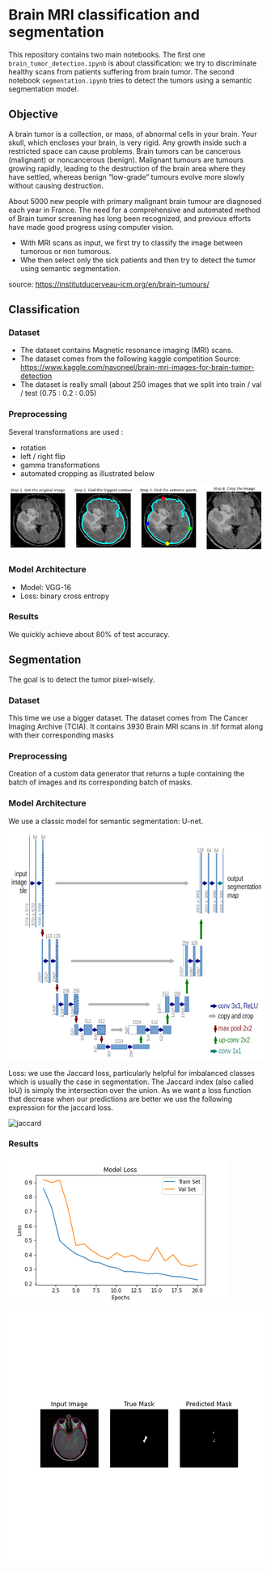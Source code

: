 # Brain MRI classification and segmentation

This repository contains two main notebooks. The first one `brain_tumor_detection.ipynb` is about classification: we try to discriminate healthy scans from patients suffering from brain tumor. The second notebook `segmentation.ipynb` tries to detect the tumors using a semantic segmentation model.

## Objective

A brain tumor is a collection, or mass, of abnormal cells in your brain. Your skull, which encloses your brain, is very rigid. Any growth inside such a restricted space can cause problems. Brain tumors can be cancerous (malignant) or noncancerous (benign). Malignant tumours are tumours growing rapidly, leading to the destruction of the brain area where they have settled, whereas benign “low-grade” tumours evolve more slowly without causing destruction.

About 5000 new people with primary malignant brain tumour are diagnosed each year in France. The need for a comprehensive and automated method of Brain tumor screening has long been recognized, and previous efforts have made good progress using computer vision.

- With MRI scans as input, we first try to classify the image between tumorous or non tumorous.
- Whe then select only the sick patients and then try to detect the tumor using semantic segmentation. 

source: https://institutducerveau-icm.org/en/brain-tumours/

## Classification

### Dataset
- The dataset contains Magnetic resonance imaging (MRI) scans. 
- The dataset comes from the following kaggle competition Source: https://www.kaggle.com/navoneel/brain-mri-images-for-brain-tumor-detection
- The dataset is really small (about 250 images that we split into train / val / test (0.75 : 0.2 : 0.05)


### Preprocessing
Several transformations are used :
- rotation
- left / right flip
- gamma transformations
- automated cropping as illustrated below

![prepro](nbk_images/brain_tumor_detection_cell_18_output_0.png)

### Model Architecture
- Model: VGG-16
- Loss: binary cross entropy

### Results 
We quickly achieve about 80% of test accuracy. 

## Segmentation
The goal is to detect the tumor pixel-wisely.

### Dataset
This time we use a bigger dataset. The dataset comes from The Cancer Imaging Archive (TCIA). It contains 3930 Brain MRI scans in .tif format along with their corresponding masks

### Preprocessing
Creation of a custom data generator that returns a tuple containing the batch of images and its corresponding batch of masks. 

### Model Architecture
We use a classic model for semantic segmentation: U-net.


<img src="https://github.com/francoislegac/brain_tumor_classification_segmentation/blob/main/nbk_images/u-net-architecture.png" alt="unet" width=750 height=450>



Loss: we use the Jaccard loss, particularly helpful for imbalanced classes which is usually the case in segmentation. 
The Jaccard index (also called IoU) is simply the intersection over the union. As we want a loss function that decrease when our predictions are better we use the following expression for the jaccard loss.

![jaccard](nbk_image/jaccard_loss.png)

### Results

![loss](nbk_images/history.png)

![pred](nbk_images/pred.png)





